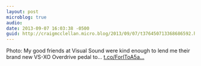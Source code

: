 ```yaml
---
layout: post
microblog: true
audio: 
date: 2013-09-07 16:03:38 -0500
guid: http://craigmcclellan.micro.blog/2013/09/07/t376450713368686592.html
---
```

Photo: My good friends at Visual Sound were kind enough to lend me their brand new VS-XO Overdrive pedal to... [t.co/ForlToA5a...](http://t.co/ForlToA5as)
